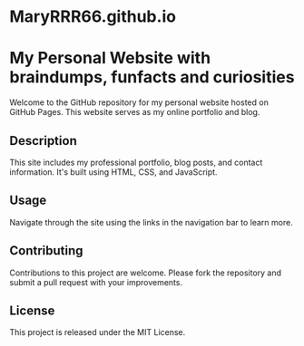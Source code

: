 # MaryRRR66.github.io

# My Personal Website with braindumps, funfacts and curiosities

Welcome to the GitHub repository for my personal website hosted on GitHub Pages. This website serves as my online portfolio and blog.

## Description

This site includes my professional portfolio, blog posts, and contact information. It's built using HTML, CSS, and JavaScript.

## Usage

Navigate through the site using the links in the navigation bar to learn more.

## Contributing

Contributions to this project are welcome. Please fork the repository and submit a pull request with your improvements.

## License

This project is released under the MIT License.
